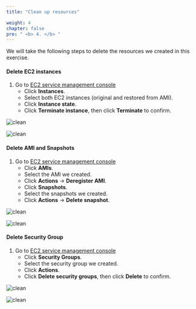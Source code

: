 ```yaml
---
title: "Clean up resources"

weight: 4
chapter: false
pre: " <b> 4. </b> "
---
```


We will take the following steps to delete the resources we created in this exercise.

#### Delete EC2 instances

1. Go to [EC2 service management console](https://console.aws.amazon.com/ec2/v2/home)
   - Click **Instances**.
   - Select both EC2 instances (original and restored from AMI).
   - Click **Instance state**.
   - Click **Terminate instance**, then click **Terminate** to confirm.

![clean](/images/6.clean/001-clean.png)

![clean](/images/6.clean/002-clean.png)

#### Delete AMI and Snapshots

1. Go to [EC2 service management console](https://console.aws.amazon.com/ec2/v2/home)
   - Click **AMIs**.
   - Select the AMI we created.
   - Click **Actions** → **Deregister AMI**.
   - Click **Snapshots**.
   - Select the snapshots we created.
   - Click **Actions** → **Delete snapshot**.

![clean](/images/6.clean/003-clean.png)

![clean](/images/6.clean/004-clean.png)

#### Delete Security Group

1. Go to [EC2 service management console](https://console.aws.amazon.com/ec2/v2/home)
   - Click **Security Groups**.
   - Select the security group we created.
   - Click **Actions**.
   - Click **Delete security groups**, then click **Delete** to confirm.

![clean](/images/6.clean/005-clean.png)

![clean](/images/6.clean/006-clean.png)